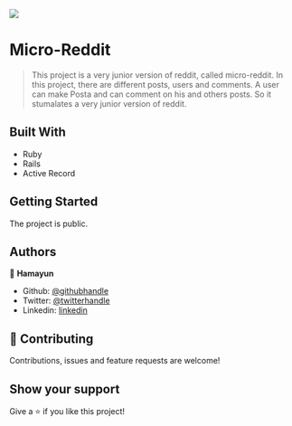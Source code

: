 ![](https://img.shields.io/badge/Microverse-blueviolet)

# Micro-Reddit

> This project is a very junior version of reddit, called micro-reddit. In this project, there are different posts, users and comments. A user can make Posta and can comment on his and others posts. So it stumalates a very junior version of reddit.

## Built With

- Ruby
- Rails
- Active Record

## Getting Started

The project is public.

## Authors

👤 **Hamayun**

- Github: [@githubhandle](https://github.com/hamayun-cpu)
- Twitter: [@twitterhandle](https://twitter.com/hamayun_waheed?s=09&fbclid=IwAR0rfO9cMDDeCX8LfXf4cCNQDrL4LpJ02Q2csWhcT-VtMQ0Cy9EgTB4Wq8E)
- Linkedin: [linkedin](https://www.linkedin.com/in/hamayun-waheed/)

## 🤝 Contributing

Contributions, issues and feature requests are welcome!

## Show your support

Give a ⭐️ if you like this project!
